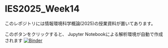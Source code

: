 # IES2025_Week14

このレポジトリには情報環境科学概論(2025)の授業資料が置いてあります。 

このボタンをクリックすると、 Jupyter Notebookによる解析環境が自動で作成されます  [![Binder](https://binder.cs.rcos.nii.ac.jp/badge_logo.svg)](https://binder.cs.rcos.nii.ac.jp/v2/gh/MakotoASAOKA/IES2025_Week14/main)
